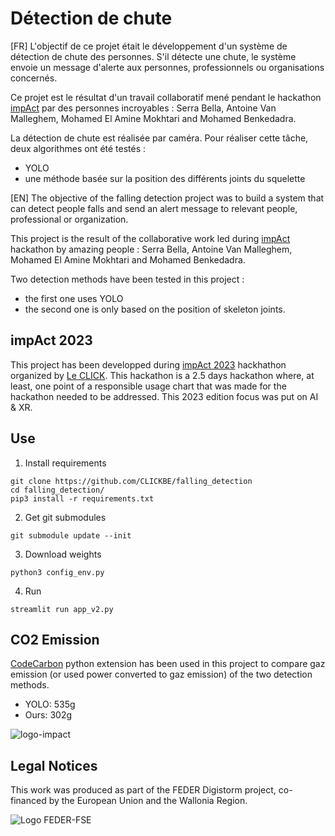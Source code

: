 # Détection de chute

[FR]
L'objectif de ce projet était le développement d'un système de détection de chute des personnes. S'il détecte une chute, le système envoie un message d'alerte aux personnes, professionnels ou organisations concernés.

Ce projet est le résultat d'un travail collaboratif mené pendant le hackathon [impAct](https://le-click.be/impact/) par des personnes incroyables : Serra Bella, Antoine Van Malleghem, Mohamed El Amine Mokhtari and Mohamed Benkedadra.

La détection de chute est réalisée par caméra. Pour réaliser cette tâche, deux algorithmes ont été testés :
- YOLO
- une méthode basée sur la position des différents joints du squelette

[EN]
The objective of the falling detection project was to build a system that can detect people falls and send an alert message to relevant people, professional or organization.

This project is the result of the collaborative work led during [impAct](https://le-click.be/impact/) hackathon by amazing people : Serra Bella, Antoine Van Malleghem, Mohamed El Amine Mokhtari and Mohamed Benkedadra.

Two detection methods have been tested in this project : 
- the first one uses YOLO
- the second one is only based on the position of skeleton joints.

## impAct 2023
This project has been developped during [impAct 2023](https://le-click.be/impact/) hackhathon organized by [Le CLICK](https://le-click.be/).
This hackathon is a 2.5 days hackathon where, at least, one point of a responsible usage chart that was made for the hackathon needed to be addressed.
This 2023 edition focus was put on AI & XR.

## Use

1. Install requirements
```
git clone https://github.com/CLICKBE/falling_detection
cd falling_detection/
pip3 install -r requirements.txt
```

2. Get git submodules
```
git submodule update --init
```

3. Download weights
```
python3 config_env.py
```

4. Run
```
streamlit run app_v2.py
```

## CO2 Emission

[CodeCarbon](https://codecarbon.io/) python extension has been used in this project to compare gaz emission (or used power converted to gaz emission) of the two detection methods. 

- YOLO: 535g 
- Ours: 302g

![logo-impact](https://github.com/CLICKBE/falling_detection/assets/2494294/4d47cf9b-78c6-4bb8-9888-7c956681ebd9)

## Legal Notices
This work was produced as part of the FEDER Digistorm project, co-financed by the European Union and the Wallonia Region.

![Logo FEDER-FSE](https://www.enmieux.be/sites/default/files/assets/media-files/signatures/vignette_FEDER%2Bwallonie.png)

